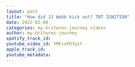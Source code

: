 ```yaml
---
layout: post
title: "How did JJ Webb kick out? TNT IGNITION"
date: 2022-02-08
categories: my-britwres-journey videos
author: my-britwres-journey
spotify_track_id: 
youtube_video_id: YMFioPD3qsY
apple_track_id: 
youtube_metadata: 
---
```

